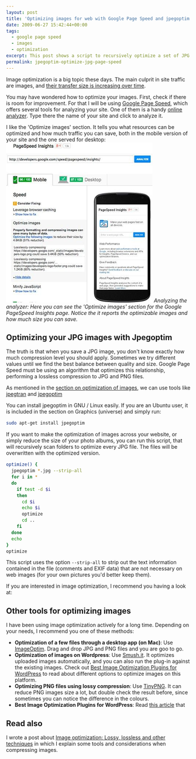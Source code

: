 ```yaml
---
layout: post
title: 'Optimizing images for web with Google Page Speed and jpegoptim'
date: 2009-06-27 15:42:44+00:00
tags:
  - google page speed
  - images
  - optimization
excerpt: This post shows a script to recursively optimize a set of JPG files using jpegoptim
permalink: jpegoptim-optimize-jpg-page-speed
---
```


Image optimization is a big topic these days. The main culprit in site traffic are images, and [their transfer size is increasing over time](https://httparchive.org/reports/state-of-the-web).

You may have wondered how to optimize your images. First, check if there is room for improvement. For that I will be using [Google Page Speed](https://developers.google.com/speed/), which offers several tools for analyzing your site. One of them is a handy [online analyzer](https://developers.google.com/speed/pagespeed/insights/). Type there the name of your site and click to analyze it.

<!-- more -->
I like the 'Optimize images' section. It tells you what resources can be optimized and how much traffic you can save, both in the mobile version of your site and the one served for desktop:
[![Analyzing a site using Google PageSpeed Insights online](/assets/images/posts/google-pagespeed-insights-report-thumb.jpg)](/assets/images/posts/google-pagespeed-insights-report.png)
_Analyzing the analyzer: Here you can see the 'Optimize images' section for the Google PageSpeed Insights page. Notice the it reports the optimizable images and how much size you can save._

## Optimizing your JPG images with Jpegoptim

The truth is that when you save a JPG image, you don't know exactly how much compression level you should apply. Sometimes we try different values until we find the best balance between quality and size. Google Page Speed must be using an algorithm that optimizes this relationship, performing a lossless compression to JPG and PNG files.

As mentioned in the [section on optimization of images](http://code.google.com/speed/page-speed/docs/payload.html#CompressImages), we can use tools like [jpegtran](http://jpegclub.org/) and [jpegoptim](http://freshmeat.net/projects/jpegoptim/)

You can install jpegoptim in GNU / Linux easily. If you are an Ubuntu user, it is included in the section on Graphics (universe) and simply run:

```bash
sudo apt-get install jpegoptim
```

If you want to make the optimization of images across your website, or simply reduce the size of your photo albums, you can run this script, that will recursively scan folders to optimize every JPG file. The files will be overwritten with the optimized version.

```bash
optimize() {
  jpegoptim *.jpg --strip-all
  for i in *
  do
    if test -d $i
    then
      cd $i
      echo $i
      optimize
      cd ..
    fi
  done
  echo
}
optimize
```

This script uses the option `--strip-all` to strip out the text information contained in the file (comments and EXIF data) that are not necessary on web images (for your own pictures you'd better keep them).

If you are interested in image optimization, I recommend you having a look at:

## Other tools for optimizing images

I have been using image optimization actively for a long time. Depending on your needs, I recommend you one of these methods:

* **Optimization of a few files through a desktop app (on Mac)**: Use [ImageOptim](http://imageoptim.com). Drag and drop JPG and PNG files and you are goo to go.
* **Optimization of images on Wordpress**: Use [Smush.it](http://wordpress.org/plugins/wp-smushit/). It optimizes uploaded images automatically, and you can also run the plug-in against the existing images. Check out [Best Image Optimization Plugins for WordPress](https://10web.io/blog/the-best-image-optimization-solutions-in-wordpress/) to read about different options to optimize images on this platform.
* **Optimizing PNG files using lossy compression**: Use [TinyPNG](https://tinypng.com). It can reduce PNG images size a lot, but double check the result before, since sometimes you can notice the difference in the colours.
* **Best Image Optimization Plugins for WordPress**: Read [this article](https://10web.io/blog/the-best-image-optimization-solutions-in-wordpress/) that
##  Read also

I wrote a post about [Image optimization: Lossy, lossless and other techniques](/image-optimization-lossy-lossless-techniques/) in which I explain some tools and considerations when compressing images.

